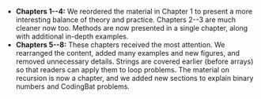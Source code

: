 * **Chapters 1--4:** We reordered the material in Chapter 1 to present a more interesting balance of theory and practice. Chapters 2--3 are much cleaner now too. Methods are now presented in a single chapter, along with additional in-depth examples.
* **Chapters 5--8:** These chapters received the most attention. We rearranged the content, added many examples and new figures, and removed unnecessary details. Strings are covered earlier (before arrays) so that readers can apply them to loop problems. The material on recursion is now a chapter, and we added new sections to explain binary numbers and CodingBat problems.
